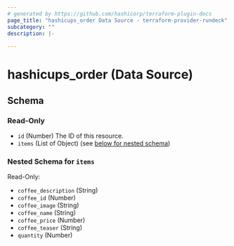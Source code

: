 ```yaml
---
# generated by https://github.com/hashicorp/terraform-plugin-docs
page_title: "hashicups_order Data Source - terraform-provider-rundeck"
subcategory: ""
description: |-
  
---
```


# hashicups_order (Data Source)





<!-- schema generated by tfplugindocs -->
## Schema

### Read-Only

- `id` (Number) The ID of this resource.
- `items` (List of Object) (see [below for nested schema](#nestedatt--items))

<a id="nestedatt--items"></a>
### Nested Schema for `items`

Read-Only:

- `coffee_description` (String)
- `coffee_id` (Number)
- `coffee_image` (String)
- `coffee_name` (String)
- `coffee_price` (Number)
- `coffee_teaser` (String)
- `quantity` (Number)


